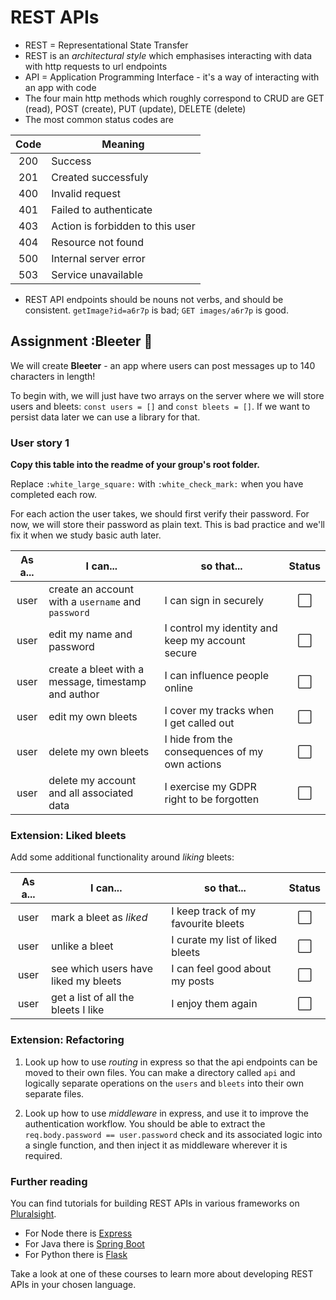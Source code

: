 # REST APIs

- REST = Representational State Transfer
- REST is an *architectural style* which emphasises interacting with data with http requests to url endpoints
- API = Application Programming Interface - it's a way of interacting with an app with code
- The four main http methods which roughly correspond to CRUD are GET (read), POST (create), PUT (update), DELETE (delete)
- The most common status codes are

| Code | Meaning |
| :---: | --- |
| 200 | Success |
| 201 | Created successfuly |
| 400 | Invalid request |
| 401 | Failed to authenticate |
| 403 | Action is forbidden to this user |
| 404 | Resource not found |
| 500 | Internal server error |
| 503 | Service unavailable |

- REST API endpoints should be nouns not verbs, and should be consistent. `getImage?id=a6r7p` is bad; `GET images/a6r7p` is good.

## Assignment :Bleeter 🐑

We will create **Bleeter** - an app where users can post messages up to 140 characters in length!

To begin with, we will just have two arrays on the server where we will store users and bleets: `const users = []` and `const bleets = []`. If we want to persist data later we can use a library for that.

### User story 1

**Copy this table into the readme of your group's root folder.**

Replace `:white_large_square:` with `:white_check_mark:` when you have completed each row.

For each action the user takes, we should first verify their password. For now, we will store their password as plain text. This is bad practice and we'll fix it when we study basic auth later.

| As a... | I can... | so that... | Status |
| :---: | --- | --- | :---: |
| user | create an account with a `username` and `password` | I can sign in securely | :white_large_square: |
| user | edit my name and password | I control my identity and keep my account secure | :white_large_square: |
| user | create a bleet with a message, timestamp and author | I can influence people online | :white_large_square: |
| user | edit my own bleets | I cover my tracks when I get called out | :white_large_square: |
| user | delete my own bleets | I hide from the consequences of my own actions | :white_large_square: |
| user | delete my account and all associated data | I exercise my GDPR right to be forgotten | :white_large_square: |

### Extension: Liked bleets

Add some additional functionality around *liking* bleets:  

| As a... | I can... | so that... | Status |
| :---: | --- | --- | :---: |
| user | mark a bleet as *liked* | I keep track of my favourite bleets | :white_large_square: |
| user | unlike a bleet | I curate my list of liked bleets | :white_large_square: |
| user | see which users have liked my bleets | I can feel good about my posts | :white_large_square: |
| user | get a list of all the bleets I like | I enjoy them again | :white_large_square: |

### Extension: Refactoring

1. Look up how to use *routing* in express so that the api endpoints can be moved to their own files. You can make a directory called `api` and logically separate operations on the `users` and `bleets` into their own separate files.

1. Look up how to use *middleware* in express, and use it to improve the authentication workflow. You should be able to extract the `req.body.password == user.password` check and its associated logic into a single function, and then inject it as middleware wherever it is required.

### Further reading

You can find tutorials for building REST APIs in various frameworks on [Pluralsight](https://www.pluralsight.com/).

 - For Node there is [Express](https://www.pluralsight.com/courses/node-js-express-rest-web-services-update)
 - For Java there is [Spring Boot](https://www.pluralsight.com/courses/creating-first-spring-boot-application)
 - For Python there is [Flask](https://www.pluralsight.com/courses/python-flask-rest-api)

Take a look at one of these courses to learn more about developing REST APIs in your chosen language.
